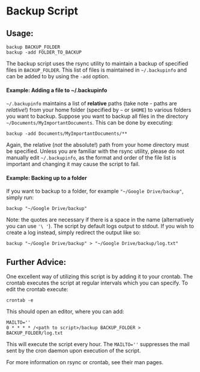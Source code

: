 # Backup Script

## Usage:

	backup BACKUP_FOLDER
	backup -add FOLDER_TO_BACKUP

The backup script uses the rsync utility to maintain a backup of specified files in `BACKUP_FOLDER`. This list of files is maintained in `~/.backupinfo` and can be added to by using the `-add` option.

#### Example: Adding a file to ~/.backupinfo
`~/.backupinfo` maintains a list of **relative** paths (take note - paths are *relative*!) from your home folder (specified by `~` or `$HOME`) to various folders you want to backup. Suppose you want to backup all files in the directory `~/Documents/MyImportantDocuments`. This can be done by executing:
	
	backup -add Documents/MyImportantDocuments/**

Again, the relative (*not* the absolute!) path from your home directory must be specified. Unless you are familiar with the rsync utility, please do not manually edit `~/.backupinfo`, as the format and order of the file list is important and changing it may cause the script to fail.

#### Example: Backing up to a folder
If you want to backup to a folder, for example `"~/Google Drive/backup"`, simply run:

	backup "~/Google Drive/backup"

Note: the quotes are necessary if there is a space in the name (alternatively you can use `'\ '`). The script by default logs output to stdout. If you wish to create a log instead, simply redirect the output like so:

	backup "~/Google Drive/backup" > "~/Google Drive/backup/log.txt"

## Further Advice:
One excellent way of utilizing this script is by adding it to your crontab. The crontab executes the script at regular intervals which you can specify. To edit the crontab execute:

	crontab -e

This should open an editor, where you can add:

	MAILTO=''
	0 * * * * /<path to script>/backup BACKUP_FOLDER > BACKUP_FOLDER/log.txt

This will execute the script every hour. The `MAILTO=''` suppresses the mail sent by the cron daemon upon execution of the script.

For more information on rsync or crontab, see their man pages.


